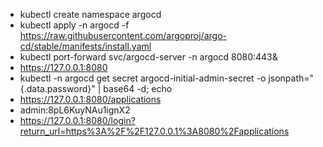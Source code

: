 + kubectl create namespace argocd
+ kubectl apply -n argocd -f https://raw.githubusercontent.com/argoproj/argo-cd/stable/manifests/install.yaml
+ kubectl port-forward svc/argocd-server -n argocd 8080:443&
+ https://127.0.0.1:8080
+ kubectl -n argocd get secret argocd-initial-admin-secret -o jsonpath="{.data.password}" | base64 -d; echo
+ https://127.0.0.1:8080/applications
+ admin:8pL6KuyNAu1ignX2
+ https://127.0.0.1:8080/login?return_url=https%3A%2F%2F127.0.0.1%3A8080%2Fapplications
